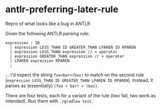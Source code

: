 # antlr-preferring-later-rule
Repro of what looks like a bug in ANTLR

Given the following ANTLR parsing rule:

```
expression : ID
  | expression LESS_THAN ID GREATER_THAN LPAREN ID RPAREN
  | expression LESS_THAN expression // < operator
  | expression GREATER_THAN expression // > operator
  | LPAREN expression RPAREN
  ;
```

... I'd expect the string `foo<bar>(baz)` to match on the second rule (`expression LESS_THAN ID GREATER_THAN LPAREN ID RPAREN`). Instead, it parses as (essentially) `(foo < bar) > (baz)`.

There are four tests, each for a variant of the rule (two fail, two work as intended). Run them with `./gradlew test`.
